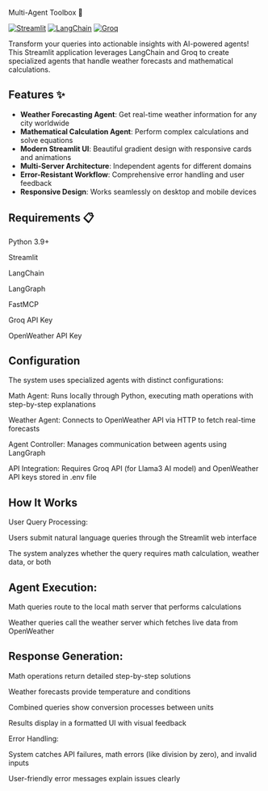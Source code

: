 Multi-Agent Toolbox 🤖

[![Streamlit](https://img.shields.io/badge/Streamlit-FF4B4B?style=for-the-badge&logo=Streamlit&logoColor=white)](https://streamlit.io/)
[![LangChain](https://img.shields.io/badge/LangChain-00ADD8?style=for-the-badge&logo=LangChain&logoColor=white)](https://python.langchain.com/)
[![Groq](https://img.shields.io/badge/Groq-00FF00?style=for-the-badge&logo=Groq&logoColor=black)](https://groq.com/)

Transform your queries into actionable insights with AI-powered agents! This Streamlit application leverages LangChain and Groq to create specialized agents that handle weather forecasts and mathematical calculations.

## Features ✨

- **Weather Forecasting Agent**: Get real-time weather information for any city worldwide
- **Mathematical Calculation Agent**: Perform complex calculations and solve equations
- **Modern Streamlit UI**: Beautiful gradient design with responsive cards and animations
- **Multi-Server Architecture**: Independent agents for different domains
- **Error-Resistant Workflow**: Comprehensive error handling and user feedback
- **Responsive Design**: Works seamlessly on desktop and mobile devices

   
## Requirements 📋
Python 3.9+

Streamlit

LangChain

LangGraph

FastMCP

Groq API Key

OpenWeather API Key

## Configuration
The system uses specialized agents with distinct configurations:

Math Agent: Runs locally through Python, executing math operations with step-by-step explanations

Weather Agent: Connects to OpenWeather API via HTTP to fetch real-time forecasts

Agent Controller: Manages communication between agents using LangGraph

API Integration: Requires Groq API (for Llama3 AI model) and OpenWeather API keys stored in .env file

## How It Works
User Query Processing:

Users submit natural language queries through the Streamlit web interface

The system analyzes whether the query requires math calculation, weather data, or both

## Agent Execution:

Math queries route to the local math server that performs calculations

Weather queries call the weather server which fetches live data from OpenWeather

## Response Generation:

Math operations return detailed step-by-step solutions

Weather forecasts provide temperature and conditions

Combined queries show conversion processes between units

Results display in a formatted UI with visual feedback

Error Handling:

System catches API failures, math errors (like division by zero), and invalid inputs

User-friendly error messages explain issues clearly

